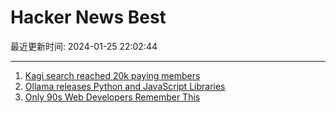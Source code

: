# Hacker News Best

最近更新时间: 2024-01-25 22:02:44

--- 
1. [Kagi search reached 20k paying members](https://blog.kagi.com/celebrating-20k) 
2. [Ollama releases Python and JavaScript Libraries](https://ollama.ai/blog/python-javascript-libraries) 
3. [Only 90s Web Developers Remember This](https://zachholman.com/posts/only-90s-developers/) 

